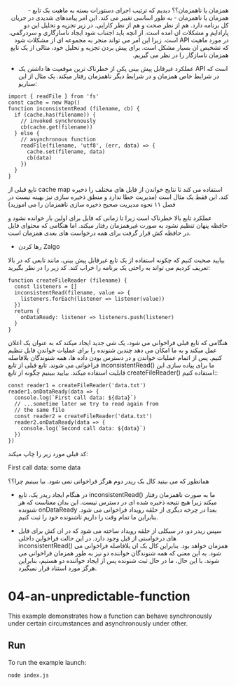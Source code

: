<p dir="rtl" align="right">
همزمان یا ناهمزمان؟؟
دیدیم که ترتیب اجرای دستورات بسته به ماهیت یک تابع - همزمان یا ناهمزمان - به طور اساسی تغییر می کند. این امر پیامدهای شدیدی در جریان کل برنامه دارد. هم از نظر صحت و هم از نظر کارایی. در زیر تجزیه و تحلیل این دو پارادایم و مشکلات ان امده است. از انچه باید اجتناب شود ایجاد ناسازگاری و سردرگمی، در مورد ماهیت API است. زیرا این امر می تواند منجر به مجموعه ای از مشکلات شود که تشخیص ان بسیار مشکل است. برای پیش بردن تجزیه و تحلیل خود، مثالی از یک تابع همزمان ناسازگار را در نظر می گیریم. 

- عملکرد غیرقابل پیش بینی
یکی از خطرناک ترین موقعیت ها داشتن یک API است که در شرایط خاص همزمان و در شرایط دیگر ناهمزمان رفتار میکند. یک مثال از این سناریو:

```
import { readFile } from 'fs'
const cache = new Map()
function inconsistentRead (filename, cb) {
  if (cache.has(filename)) {
    // invoked synchronously
    cb(cache.get(filename))
  } else {
    // asynchronous function
    readFile(filename, 'utf8', (err, data) => {
      cache.set(filename, data)
      cb(data)
    })
  }
}
```

تابع قبلی از cache map استفاده می کند تا نتایج خواندن از فایل های مختلف را ذخیره کند. این فقط یک مثال است (مدیریت خطا ندارد و منطق ذخیره سازی نیز بهینه نیست در فصل ۱۱ نحوه مدیریت صحیح ذخیره سازی ناهمزمان را می اموزید)

عملکرد تابع بالا خطرناک است زیرا تا زمانی که فایل برای اولین بار خوانده نشود و حافظه پنهان تنظیم نشود به صورت غیرهمزمان رفتار میکند. اما هنگامی که محتوای فایل در حافظه کش قرار گرفت برای همه درخواست های بعدی همزمان است. 

- رها کردن Zalgo

بیایید صحبت کنیم که چکونه استفاده از یک تابع غیرقابل پیش بینی، مانند تابعی که در بالا تعریف کردیم می تواند به راحتی یک برنامه را خراب کند. کد زیر را در نظر بگیرید:

```
function createFileReader (filename) {
  const listeners = []
  inconsistentRead(filename, value => {
    listeners.forEach(listener => listener(value))
  })
  return {
    onDataReady: listener => listeners.push(listener)
  }
}
```

هنگامی که تابع قبلی فراخوانی می شود، یک شی جدید ایجاد میکند که به عنوان یک اعلان عمل میکند و به ما امکان می دهد چندین شنونده را برای عملیات خواندن فایل تنظیم کنیم. پس از اتمام عملیات خواندن و در دسترس بودن داده ها، همه شنوندگان بلافاصله فراخوانی می شوند. تابع قبلی از تابع inconsistentRead() ما برای پیاده سازی این قابلیت استفاده میکند. بیایید ببینیم چگونه از تابع createFileReader() استفاده کنیم::

```
const reader1 = createFileReader('data.txt')
reader1.onDataReady(data => {
  console.log(`First call data: ${data}`)
  // ...sometime later we try to read again from
  // the same file
  const reader2 = createFileReader('data.txt')
  reader2.onDataReady(data => {
    console.log(`Second call data: ${data}`)
  })
})
```

کد قبلی مورد زیر را چاپ میکند:

First call data: some data

همانطور که می بینید کال بک ریدر دوم هرگز فراخوانی نمی شود. بیا ببینیم چرا؟؟

- در هنگام ایجاد ریدر یک، تابع inconsistentRead() ما به صورت ناهمزمان رفتار میکند زیرا هیچ نتیجه ذخیره شده ای در دسترس نیست. این بدان معناست که هر شنونده onDataReady بعدا در چرخه دیگری از حلقه رویداد فراخوانی می شود. بنابراین ما تمام وقت را داریم تاشنونده خود را ثبت کنیم.

- سپس ریدر دو، در سیکلی از حلقه رویداد ساخته می شود که در ان کش برای فایل های درخواستی از قبل وجود دارد. در این حالت فراخواین داخلی inconsistentRead() همزمان خواهد بود. بنابراین کال بک ان بلافاصله فراخوانی می شود. به این معنی که همه شنوندگان خواننده دو نیز به طور همزمان فراخوانی می شوند. با این حال، ما در حال ثبت شنونده پس از ایجاد خواننده دو هستیم، بنابراین هرگز مورد استناد قرار نمیگیرد.



 




# 04-an-unpredictable-function

This example demonstrates how a function can behave synchronously under certain circumstances and asynchronously under other.

## Run

To run the example launch:

```bash
node index.js
```
